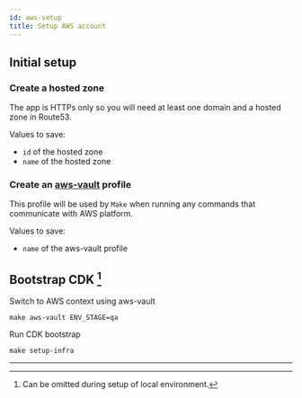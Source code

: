 ```yaml
---
id: aws-setup
title: Setup AWS account
---
```


## Initial setup

### Create a hosted zone

The app is HTTPs only so you will need at least one domain and a hosted zone in Route53.

Values to save:

- `id` of the hosted zone
- `name` of the hosted zone

### Create an [aws-vault](https://github.com/99designs/aws-vault) profile

This profile will be used by `Make` when running any commands that communicate with AWS platform.

Values to save:

- `name` of the aws-vault profile

## Bootstrap CDK [^1]

Switch to AWS context using aws-vault

```shell
make aws-vault ENV_STAGE=qa
```

Run CDK bootstrap

```shell
make setup-infra
```

---

[^1]: Can be omitted during setup of local environment.
